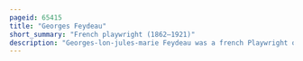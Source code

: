 ```yaml
---
pageid: 65415
title: "Georges Feydeau"
short_summary: "French playwright (1862–1921)"
description: "Georges-lon-jules-marie Feydeau was a french Playwright of belle-poque Era remembered for his Farces written between 1886 and 1914."
---
```

